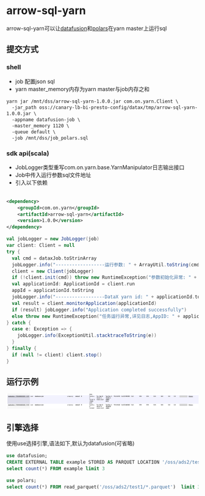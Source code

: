 # arrow-sql-yarn

arrow-sql-yarn可以让[datafusion](https://datafusion.apache.org/user-guide/sql/index.html)和[polars](https://pola.rs/)在yarn master上运行sql

## 提交方式

### shell
* job 配置json sql
* yarn master_memory内存为yarn master与job内存之和

```shell
yarn jar /mnt/dss/arrow-sql-yarn-1.0.0.jar com.on.yarn.Client \
  -jar_path oss://canary-lb-bi-presto-config/datax/tmp/arrow-sql-yarn-1.0.0.jar \
  -appname datafusion-job \
  -master_memory 1120 \
  -queue default \
  -job /mnt/dss/job_polars.sql 
```

### sdk api(scala)

* JobLogger类型重写com.on.yarn.base.YarnManipulator日志输出接口
* Job中传入运行参数sql文件地址
* 引入以下依赖

```xml

<dependency>
    <groupId>com.on.yarn</groupId>
    <artifactId>arrow-sql-yarn</artifactId>
    <version>1.0.0</version>
</dependency>
```

```scala
val jobLogger = new JobLogger(job)
var client: Client = null
try {
  val cmd = dataxJob.toStrinArray
  jobLogger.info("------------------运行参数: " + ArrayUtil.toString(cmd))
  client = new Client(jobLogger)
  if (!client.init(cmd)) throw new RuntimeException("参数初始化异常: " + dataxJob)
  val applicationId: ApplicationId = client.run
  appId = applicationId.toString
  jobLogger.info("------------------DataX yarn id: " + applicationId.toString)
  val result = client.monitorApplication(applicationId)
  if (result) jobLogger.info("Application completed successfully")
  else throw new RuntimeException("任务运行异常,详见日志,AppID: " + applicationId)
} catch {
  case e: Exception => {
    jobLogger.info(ExceptionUtil.stacktraceToString(e))
  }
} finally {
  if (null != client) client.stop()
}

```

## 运行示例

![image](./image.jpeg)


## 引擎选择

 使用use选择引擎,语法如下,默认为datafusion(可省略)

```sql
use datafusion;
CREATE EXTERNAL TABLE example STORED AS PARQUET LOCATION '/oss/ads2/test1/';
select count(*) FROM example limit 3
```

```sql
use polars;
select count(*) FROM read_parquet('/oss/ads2/test1/*.parquet')  limit 3
```

